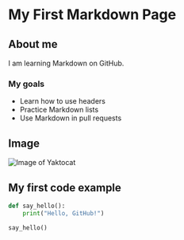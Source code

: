 # My First Markdown Page

## About me
I am learning Markdown on GitHub.

### My goals
- Learn how to use headers
- Practice Markdown lists
- Use Markdown in pull requests

## Image
![Image of Yaktocat](https://octodex.github.com/images/yaktocat.png)

## My first code example
```python
def say_hello():
    print("Hello, GitHub!")

say_hello()
